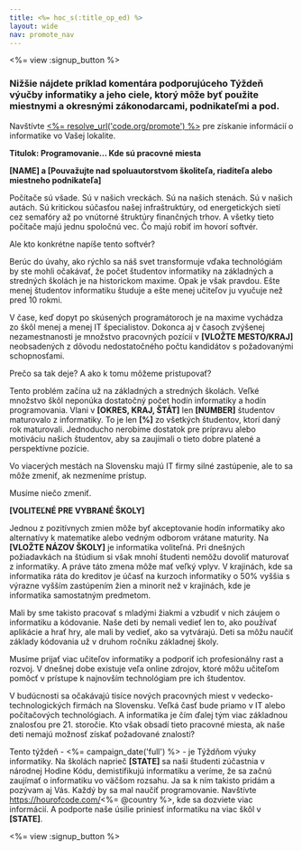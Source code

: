 ```yaml
---
title: <%= hoc_s(:title_op_ed) %>
layout: wide
nav: promote_nav
---
```

<%= view :signup_button %>

### Nižšie nájdete príklad komentára podporujúceho Týždeň výučby informatiky a jeho ciele, ktorý môže byť použite miestnymi a okresnými zákonodarcami, podnikateľmi a pod.

  


Navštívte [<%= resolve_url('code.org/promote') %>](<%= resolve_url('https://code.org/promote') %>) pre získanie informácií o informatike vo Vašej lokalite.

**Titulok: Programovanie… Kde sú pracovné miesta**

**[NAME] a [Pouvažujte nad spoluautorstvom školiteľa, riaditeľa alebo miestneho podnikateľa]**

Počítače sú všade. Sú v našich vreckách. Sú na našich stenách. Sú v našich autách. Sú kritickou súčasťou našej infraštruktúry, od energetických sietí cez semafóry až po vnútorné štruktúry finančných trhov. A všetky tieto počítače majú jednu spoločnú vec. Čo majú robiť im hovorí softvér.

Ale kto konkrétne napíše tento softvér?

Berúc do úvahy, ako rýchlo sa náš svet transformuje vďaka technológiám by ste mohli očakávať, že počet študentov informatiky na základných a stredných školách je na historickom maxime. Opak je však pravdou. Ešte menej študentov informatiku študuje a ešte menej učiteľov ju vyučuje než pred 10 rokmi.

V čase, keď dopyt po skúsených programátoroch je na maxime vychádza zo škôl menej a menej IT špecialistov. Dokonca aj v časoch zvýšenej nezamestnanosti je množstvo pracovných pozícií v **[VLOŽTE MESTO/KRAJ]** neobsadených z dôvodu nedostatočného počtu kandidátov s požadovanými schopnosťami.

Prečo sa tak deje? A ako k tomu môžeme pristupovať?

Tento problém začína už na základných a stredných školách. Veľké množstvo škôl neponúka dostatočný počet hodín informatiky a hodín programovania. Vlani v **[OKRES, KRAJ, ŠTÁT]** len **[NUMBER]** študentov maturovalo z informatiky. To je len **[%]** zo všetkých študentov, ktorí daný rok maturovali. Jednoducho nerobíme dostatok pre prípravu alebo motiváciu našich študentov, aby sa zaujímali o tieto dobre platené a perspektívne pozície.

Vo viacerých mestách na Slovensku majú IT firmy silné zastúpenie, ale to sa môže zmeniť, ak nezmeníme prístup.

Musíme niečo zmeniť.

**[VOLITEĽNÉ PRE VYBRANÉ ŠKOLY]**

Jednou z pozitívnych zmien môže byť akceptovanie hodín informatiky ako alternatívy k matematike alebo vedným odborom vrátane maturity. Na **[VLOŽTE NÁZOV ŠKOLY]** je informatika voliteľná. Pri dnešných požiadavkách na štúdium si však mnohí študenti nemôžu dovoliť maturovať z informatiky. A práve táto zmena môže mať veľký vplyv. V krajinách, kde sa informatika ráta do kreditov je účasť na kurzoch informatiky o 50% vyššia s výrazne vyšším zastúpením žien a minorít než v krajinách, kde je informatika samostatným predmetom.

Mali by sme takisto pracovať s mladými žiakmi a vzbudiť v nich záujem o informatiku a kódovanie. Naše deti by nemali vedieť len to, ako používať aplikácie a hrať hry, ale mali by vedieť, ako sa vytvárajú. Deti sa môžu naučiť základy kódovania už v druhom ročníku základnej školy.

Musíme prijať viac učiteľov informatiky a podporiť ich profesionálny rast a rozvoj. V dnešnej dobe existuje veľa online zdrojov, ktoré môžu učiteľom pomôcť v prístupe k najnovším technológiam pre ich študentov.

V budúcnosti sa očakávajú tisíce nových pracovných miest v vedecko-technologických firmách na Slovensku. Veľká časť bude priamo v IT alebo počítačových technológiach. A informatika je čím ďalej tým viac základnou znalosťou pre 21. storočie. Kto však obsadí tieto pracovné miesta, ak naše deti nemajú možnosť získať požadované znalosti?

Tento týždeň - <%= campaign_date('full') %> - je Týždňom výuky informatiky. Na školách naprieč **[STATE]** sa naši študenti zúčastnia v národnej Hodine Kódu, demistifikujú informatiku a veríme, že sa začnú zaujímať o informatiku vo väčšom rozsahu. Ja sa k ním takisto pridám a pozývam aj Vás. Každý by sa mal naučiť programovanie. Navštívte https://hourofcode.com/<%= @country %>, kde sa dozviete viac informácií. A podporte naše úsilie priniesť informatiku na viac škôl v **[STATE]**.

<%= view :signup_button %>